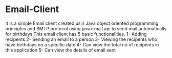 # Email-Client
It is a simple Email client created usin Java object oriented programming principles and SMTP protocol using javax.mail api to send mail automatically for birthdays
This email client has 5 basic functionalities.
  1- Adding recipents
  2- Sending an email to a person
  3- Viewing the recipents who have birthdays on a specific date
  4- Can view the total no of recipents in this application
  5- Can view the details of email sent
  
